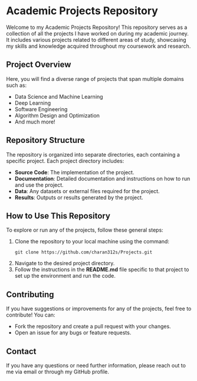 <!DOCTYPE html>
<html lang="en">
<head>
    <meta charset="UTF-8">
    <meta name="viewport" content="width=device-width, initial-scale=1.0">
</head>
<body>
    <h1>Academic Projects Repository</h1>
    <p>Welcome to my Academic Projects Repository! This repository serves as a collection of all the projects I have worked on during my academic journey. It includes various projects related to different areas of study, showcasing my skills and knowledge acquired throughout my coursework and research.</p>

<h2>Project Overview</h2>
<p>Here, you will find a diverse range of projects that span multiple domains such as:</p>
<ul>
    <li>Data Science and Machine Learning</li>
    <li>Deep Learning</li>
    <li>Software Engineering</li>
    <li>Algorithm Design and Optimization</li>
    <li>And much more!</li>
</ul>

<h2>Repository Structure</h2>
<p>The repository is organized into separate directories, each containing a specific project. Each project directory includes:</p>
<ul>
    <li><strong>Source Code</strong>: The implementation of the project.</li>
    <li><strong>Documentation</strong>: Detailed documentation and instructions on how to run and use the project.</li>
    <li><strong>Data</strong>: Any datasets or external files required for the project.</li>
    <li><strong>Results</strong>: Outputs or results generated by the project.</li>
</ul>

<h2>How to Use This Repository</h2>
<p>To explore or run any of the projects, follow these general steps:</p>
<ol>
    <li>Clone the repository to your local machine using the command:
        <pre><code>git clone https://github.com/charan312s/Projects.git</code></pre>
    </li>
    <li>Navigate to the desired project directory.</li>
    <li>Follow the instructions in the <strong>README.md</strong> file specific to that project to set up the environment and run the code.</li>
</ol>

<h2>Contributing</h2>
<p>If you have suggestions or improvements for any of the projects, feel free to contribute! You can:</p>
<ul>
    <li>Fork the repository and create a pull request with your changes.</li>
    <li>Open an issue for any bugs or feature requests.</li>
</ul>

<h2>Contact</h2>
<p>If you have any questions or need further information, please reach out to me via email or through my GitHub profile.</p>

</footer>
</body>
</html>
